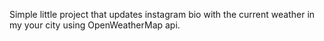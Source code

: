 Simple little project that updates instagram bio with the current weather in my your city using OpenWeatherMap api.